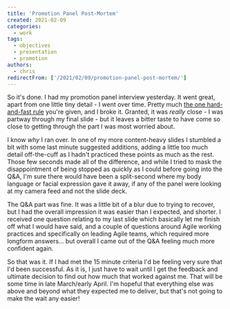 ```yaml
---
title: 'Promotion Panel Post-Mortem'
created: 2021-02-09
categories:
  - work
tags:
  - objectives
  - presentation
  - promotion
authors:
  - chris
redirectFrom: ['/2021/02/09/promotion-panel-post-mortem/']
---
```


So it's done. I had my promotion panel interview yesterday. It went great, apart from one little tiny detail - I went over time. Pretty much [the one hard-and-fast rule](/2021/01/18/15-minutes/) you're given, and I broke it. Granted, it was _really_ close - I was partway through my final slide - but it leaves a bitter taste to have come so close to getting through the part I was most worried about.

I know _why_ I ran over. In one of my more content-heavy slides I stumbled a bit with some last minute suggested additions, adding a little too much detail off-the-cuff as I hadn't practiced these points as much as the rest. Those few seconds made all of the difference, and while I tried to mask the disappointment of being stopped as quickly as I could before going into the Q&A, I'm sure there would have been a split-second where my body language or facial expression gave it away, if any of the panel were looking at my camera feed and not the slide deck.

The Q&A part was fine. It was a little bit of a blur due to trying to recover, but I had the overall impression it was easier than I expected, and shorter. I received one question relating to my last slide which basically let me finish off what I would have said, and a couple of questions around Agile working practices and specifically on leading Agile teams, which required more longform answers… but overall I came out of the Q&A feeling much more confident again.

So that was it. If I had met the 15 minute criteria I'd be feeling very sure that I'd been successful. As it is, I just have to wait until I get the feedback and ultimate decision to find out how much that worked against me. That will be some time in late March/early April. I'm hopeful that everything else was above and beyond what they expected me to deliver, but that's not going to make the wait any easier!
